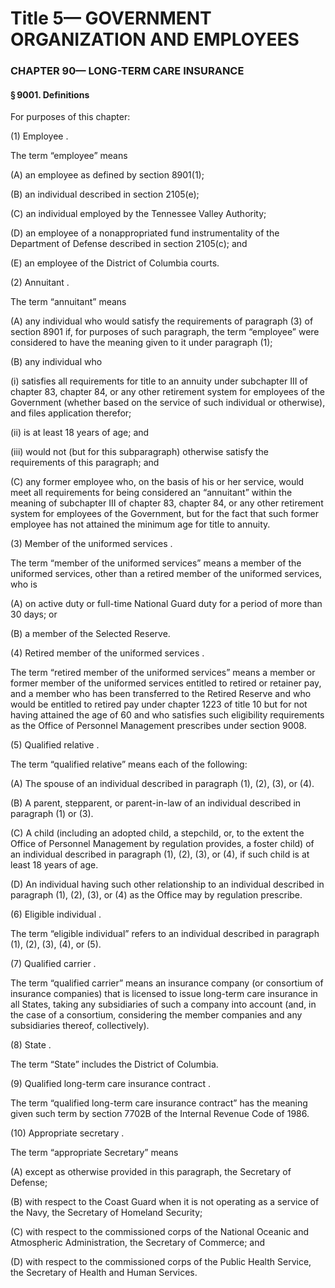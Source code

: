 
# Title 5— GOVERNMENT ORGANIZATION AND EMPLOYEES
### CHAPTER 90— LONG-TERM CARE INSURANCE
#### § 9001. Definitions

For purposes of this chapter:

(1) Employee .

The term “employee” means

(A) an employee as defined by section 8901(1);

(B) an individual described in section 2105(e);

(C) an individual employed by the Tennessee Valley Authority;

(D) an employee of a nonappropriated fund instrumentality of the Department of Defense described in section 2105(c); and

(E) an employee of the District of Columbia courts.

(2) Annuitant .

The term “annuitant” means

(A) any individual who would satisfy the requirements of paragraph (3) of section 8901 if, for purposes of such paragraph, the term “employee” were considered to have the meaning given to it under paragraph (1);

(B) any individual who

(i) satisfies all requirements for title to an annuity under subchapter III of chapter 83, chapter 84, or any other retirement system for employees of the Government (whether based on the service of such individual or otherwise), and files application therefor;

(ii) is at least 18 years of age; and

(iii) would not (but for this subparagraph) otherwise satisfy the requirements of this paragraph; and

(C) any former employee who, on the basis of his or her service, would meet all requirements for being considered an “annuitant” within the meaning of subchapter III of chapter 83, chapter 84, or any other retirement system for employees of the Government, but for the fact that such former employee has not attained the minimum age for title to annuity.

(3) Member of the uniformed services .

The term “member of the uniformed services” means a member of the uniformed services, other than a retired member of the uniformed services, who is

(A) on active duty or full-time National Guard duty for a period of more than 30 days; or

(B) a member of the Selected Reserve.

(4) Retired member of the uniformed services .

The term “retired member of the uniformed services” means a member or former member of the uniformed services entitled to retired or retainer pay, and a member who has been transferred to the Retired Reserve and who would be entitled to retired pay under chapter 1223 of title 10 but for not having attained the age of 60 and who satisfies such eligibility requirements as the Office of Personnel Management prescribes under section 9008.

(5) Qualified relative .

The term “qualified relative” means each of the following:

(A) The spouse of an individual described in paragraph (1), (2), (3), or (4).

(B) A parent, stepparent, or parent-in-law of an individual described in paragraph (1) or (3).

(C) A child (including an adopted child, a stepchild, or, to the extent the Office of Personnel Management by regulation provides, a foster child) of an individual described in paragraph (1), (2), (3), or (4), if such child is at least 18 years of age.

(D) An individual having such other relationship to an individual described in paragraph (1), (2), (3), or (4) as the Office may by regulation prescribe.

(6) Eligible individual .

The term “eligible individual” refers to an individual described in paragraph (1), (2), (3), (4), or (5).

(7) Qualified carrier .

The term “qualified carrier” means an insurance company (or consortium of insurance companies) that is licensed to issue long-term care insurance in all States, taking any subsidiaries of such a company into account (and, in the case of a consortium, considering the member companies and any subsidiaries thereof, collectively).

(8) State .

The term “State” includes the District of Columbia.

(9) Qualified long-term care insurance contract .

The term “qualified long-term care insurance contract” has the meaning given such term by section 7702B of the Internal Revenue Code of 1986.

(10) Appropriate secretary .

The term “appropriate Secretary” means

(A) except as otherwise provided in this paragraph, the Secretary of Defense;

(B) with respect to the Coast Guard when it is not operating as a service of the Navy, the Secretary of Homeland Security;

(C) with respect to the commissioned corps of the National Oceanic and Atmospheric Administration, the Secretary of Commerce; and

(D) with respect to the commissioned corps of the Public Health Service, the Secretary of Health and Human Services.
